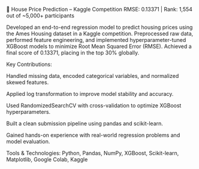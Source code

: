 
🏡 House Price Prediction – Kaggle Competition
RMSE: 0.13371 | Rank: 1,554 out of ~5,000+ participants

Developed an end-to-end regression model to predict housing prices using the Ames Housing dataset in a Kaggle competition. Preprocessed raw data, performed feature engineering, and implemented hyperparameter-tuned XGBoost models to minimize Root Mean Squared Error (RMSE). Achieved a final score of 0.13371, placing in the top 30% globally.

Key Contributions:

Handled missing data, encoded categorical variables, and normalized skewed features.

Applied log transformation to improve model stability and accuracy.

Used RandomizedSearchCV with cross-validation to optimize XGBoost hyperparameters.

Built a clean submission pipeline using pandas and scikit-learn.

Gained hands-on experience with real-world regression problems and model evaluation.

Tools & Technologies: Python, Pandas, NumPy, XGBoost, Scikit-learn, Matplotlib, Google Colab, Kaggle
